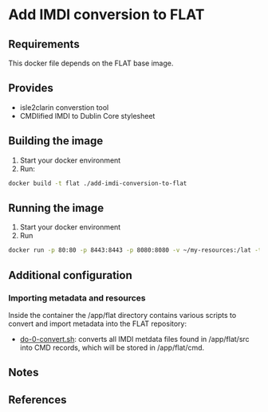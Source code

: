 Add IMDI conversion to FLAT
===========================

## Requirements ##
This docker file depends on the FLAT base image.

## Provides ##

 * isle2clarin converstion tool
 * CMDIified IMDI to Dublin Core stylesheet

## Building the image ##
1. Start your docker environment
2. Run: 
```sh
docker build -t flat ./add-imdi-conversion-to-flat
```

## Running the image ##
1. Start your docker environment
2. Run
```sh 
docker run -p 80:80 -p 8443:8443 -p 8080:8080 -v ~/my-resources:/lat -t -i flat
```

## Additional configuration ##

### Importing metadata and resources ###

Inside the container the /app/flat directory contains various scripts to convert and import metadata into the FLAT repository:

- [do-0-convert.sh](flat/scripts/do-0-convert.sh): converts all IMDI metdata files found in /app/flat/src into CMD records, which will be stored in /app/flat/cmd.

## Notes ##

## References ##

